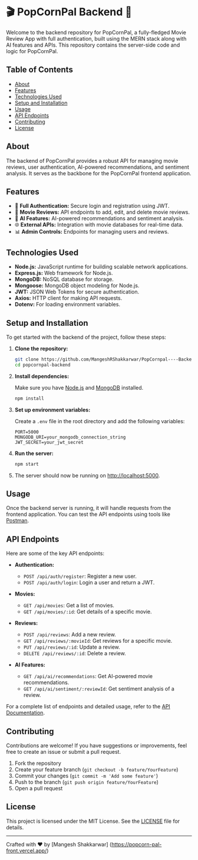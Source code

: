 # 🎬 PopCornPal Backend 🍿

Welcome to the backend repository for PopCornPal, a fully-fledged Movie Review App with full authentication, built using the MERN stack along with AI features and APIs. This repository contains the server-side code and logic for PopCornPal.

## Table of Contents

- [About](#about)
- [Features](#features)
- [Technologies Used](#technologies-used)
- [Setup and Installation](#setup-and-installation)
- [Usage](#usage)
- [API Endpoints](#api-endpoints)
- [Contributing](#contributing)
- [License](#license)

## About

The backend of PopCornPal provides a robust API for managing movie reviews, user authentication, AI-powered recommendations, and sentiment analysis. It serves as the backbone for the PopCornPal frontend application.

## Features

- 🔐 **Full Authentication:** Secure login and registration using JWT.
- 🎥 **Movie Reviews:** API endpoints to add, edit, and delete movie reviews.
- 🤖 **AI Features:** AI-powered recommendations and sentiment analysis.
- 🌐 **External APIs:** Integration with movie databases for real-time data.
- 📊 **Admin Controls:** Endpoints for managing users and reviews.

## Technologies Used

- **Node.js:** JavaScript runtime for building scalable network applications.
- **Express.js:** Web framework for Node.js.
- **MongoDB:** NoSQL database for storage.
- **Mongoose:** MongoDB object modeling for Node.js.
- **JWT:** JSON Web Tokens for secure authentication.
- **Axios:** HTTP client for making API requests.
- **Dotenv:** For loading environment variables.

## Setup and Installation

To get started with the backend of the project, follow these steps:

1. **Clone the repository:**

    ```bash
    git clone https://github.com/MangeshRShakkarwar/PopCornpal----Backend.git
    cd popcornpal-backend
    ```

2. **Install dependencies:**

    Make sure you have [Node.js](https://nodejs.org/) and [MongoDB](https://www.mongodb.com/) installed.

    ```bash
    npm install
    ```

3. **Set up environment variables:**

    Create a `.env` file in the root directory and add the following variables:

    ```plaintext
    PORT=5000
    MONGODB_URI=your_mongodb_connection_string
    JWT_SECRET=your_jwt_secret
    ```

4. **Run the server:**

    ```bash
    npm start
    ```

5. The server should now be running on [http://localhost:5000](http://localhost:5000).

## Usage

Once the backend server is running, it will handle requests from the frontend application. You can test the API endpoints using tools like [Postman](https://www.postman.com/).

## API Endpoints

Here are some of the key API endpoints:

- **Authentication:**
  - `POST /api/auth/register`: Register a new user.
  - `POST /api/auth/login`: Login a user and return a JWT.

- **Movies:**
  - `GET /api/movies`: Get a list of movies.
  - `GET /api/movies/:id`: Get details of a specific movie.

- **Reviews:**
  - `POST /api/reviews`: Add a new review.
  - `GET /api/reviews/:movieId`: Get reviews for a specific movie.
  - `PUT /api/reviews/:id`: Update a review.
  - `DELETE /api/reviews/:id`: Delete a review.

- **AI Features:**
  - `GET /api/ai/recommendations`: Get AI-powered movie recommendations.
  - `GET /api/ai/sentiment/:reviewId`: Get sentiment analysis of a review.

For a complete list of endpoints and detailed usage, refer to the [API Documentation](./API_DOCUMENTATION.md).

## Contributing

Contributions are welcome! If you have suggestions or improvements, feel free to create an issue or submit a pull request.

1. Fork the repository
2. Create your feature branch (`git checkout -b feature/YourFeature`)
3. Commit your changes (`git commit -m 'Add some feature'`)
4. Push to the branch (`git push origin feature/YourFeature`)
5. Open a pull request

## License

This project is licensed under the MIT License. See the [LICENSE](LICENSE) file for details.

---

Crafted with ❤️ by [Mangesh Shakkarwar] (https://popcorn-pal-front.vercel.app/)
